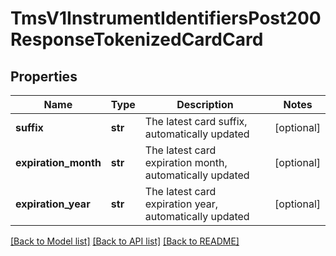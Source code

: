 # TmsV1InstrumentIdentifiersPost200ResponseTokenizedCardCard

## Properties
Name | Type | Description | Notes
------------ | ------------- | ------------- | -------------
**suffix** | **str** | The latest card suffix, automatically updated | [optional] 
**expiration_month** | **str** | The latest card expiration month, automatically updated | [optional] 
**expiration_year** | **str** | The latest card expiration year, automatically updated | [optional] 

[[Back to Model list]](../README.md#documentation-for-models) [[Back to API list]](../README.md#documentation-for-api-endpoints) [[Back to README]](../README.md)


